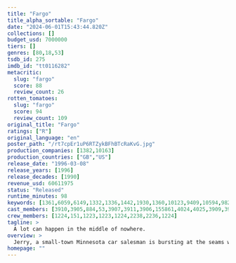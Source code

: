 ```yaml
---
title: "Fargo"
title_alpha_sortable: "Fargo"
date: "2024-06-01T15:43:44.820Z"
collections: []
budget_usd: 7000000
tiers: []
genres: [80,18,53]
tsdb_id: 275
imdb_id: "tt0116282"
metacritic:
  slug: "fargo"
  score: 88
  review_count: 26
rotten_tomatoes:
  slug: "fargo"
  score: 94
  review_count: 109
original_title: "Fargo"
ratings: ["R"]
original_language: "en"
poster_path: "/rt7cpEr1uP6RTZykBFhBTcRaKvG.jpg"
production_companies: [1382,10163]
production_countries: ["GB","US"]
release_date: "1996-03-08"
release_years: [1996]
release_decades: [1990]
revenue_usd: 60611975
status: "Released"
runtime_minutes: 98
keywords: [1361,6059,6149,1332,1336,1442,1930,1360,10123,9409,10594,9826,15090,15151,33598,190532,207268,252768]
cast_members: [3910,3905,884,53,3907,3911,3906,155861,4024,4025,3909,3912,1332891,145816,3908,92119,583808,11357]
crew_members: [1224,151,1223,1223,1224,2238,2236,1224]
tagline: >
  A lot can happen in the middle of nowhere.
overview: >
  Jerry, a small-town Minnesota car salesman is bursting at the seams with debt... but he's got a plan. He's going to hire two thugs to kidnap his wife in a scheme to collect a hefty ransom from his wealthy father-in-law. It's going to be a snap and nobody's going to get hurt... until people start dying. Enter Police Chief Marge, a coffee-drinking, parka-wearing - and extremely pregnant - investigator who'll stop at nothing to get her man. And if you think her small-time investigative skills will give the crooks a run for their ransom... you betcha!
homepage: ""
---
```

